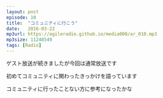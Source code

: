 ```yaml
---
layout: post
episode: 10
title:  "コミュニティに行こう"
date:   2016-03-22
mp3url: https://agileradio.github.io/media000/ar_010.mp3
mp3size: 11248549
tags: [Radio]
---
```


ゲスト放送が続きましたが今回は通常放送です  

初めてコミュニティに関わったきっかけを語っています  

コミュニティに行ったことない方に参考になったかな  

